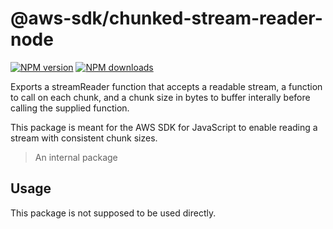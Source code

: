# @aws-sdk/chunked-stream-reader-node

[![NPM version](https://img.shields.io/npm/v/@aws-sdk/chunked-stream-reader-node/beta.svg)](https://www.npmjs.com/package/@aws-sdk/chunked-stream-reader-node)
[![NPM downloads](https://img.shields.io/npm/dm/@aws-sdk/chunked-stream-reader-node.svg)](https://www.npmjs.com/package/@aws-sdk/chunked-stream-reader-node)

Exports a streamReader function that accepts a readable stream, a function to call on each chunk, and a chunk size in bytes to buffer interally before calling the supplied function.

This package is meant for the AWS SDK for JavaScript to enable reading a stream with consistent chunk sizes.

> An internal package

## Usage

This package is not supposed to be used directly.
